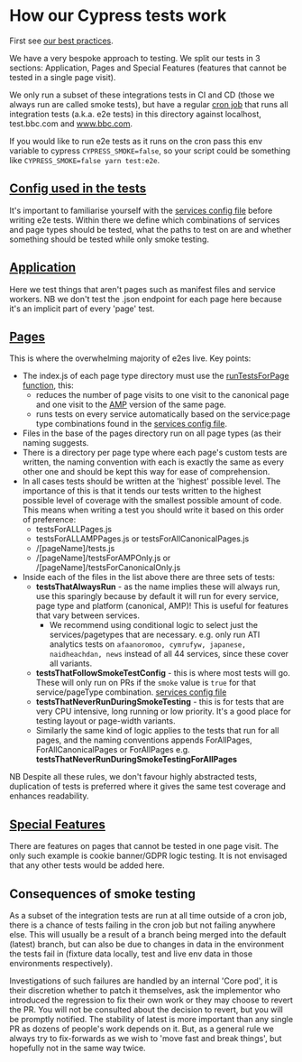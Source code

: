 # How our Cypress tests work

First see [our best practices](https://github.com/bbc/simorgh/blob/latest/cypress/README.md#best-practises).

We have a very bespoke approach to testing. We split our tests in 3 sections: Application, Pages and Special Features (features that cannot be tested in a single page visit).

We only run a subset of these integrations tests in CI and CD (those we always run are called smoke tests), but have a regular [cron job](https://en.wikipedia.org/wiki/Cron) that runs all integration tests (a.k.a. e2e tests) in this directory against localhost, test.bbc.com and www.bbc.com.

If you would like to run e2e tests as it runs on the cron pass this env variable to cypress `CYPRESS_SMOKE=false`, so your script could be something like `CYPRESS_SMOKE=false yarn test:e2e`.

## [Config used in the tests](../support/config)

It's important to familiarise yourself with the [services config file](../support/config/settings.js) before writing e2e tests. Within there we define which combinations of services and page types should be tested, what the paths to test on are and whether something should be tested while only smoke testing.

## [Application](./application)

Here we test things that aren't pages such as manifest files and service workers. NB we don't test the .json endpoint for each page here because it's an implicit part of every 'page' test.

## [Pages](./pages)

This is where the overwhelming majority of e2es live.
Key points:

- The index.js of each page type directory must use the [runTestsForPage function](../support/helpers/runTestsForPage.js), this:
  - reduces the number of page visits to one visit to the canonical page and one visit to the [AMP](https://amp.dev/) version of the same page.
  - runs tests on every service automatically based on the service:page type combinations found in the [services config file](../support/config/settings.js).
- Files in the base of the pages directory run on all page types (as their naming suggests.
- There is a directory per page type where each page's custom tests are written, the naming convention with each is exactly the same as every other one and should be kept this way for ease of comprehension.
- In all cases tests should be written at the 'highest' possible level. The importance of this is that it tends our tests written to the highest possible level of coverage with the smallest possible amount of code. This means when writing a test you should write it based on this order of preference:
  - testsForALLPages.js
  - testsForALLAMPPages.js or testsForAllCanonicalPages.js
  - /[pageName]/tests.js
  - /[pageName]/testsForAMPOnly.js or /[pageName]/testsForCanonicalOnly.js
- Inside each of the files in the list above there are three sets of tests:
  - **testsThatAlwaysRun** - as the name implies these will always run, use this sparingly because by default it will run for every service, page type and platform (canonical, AMP)! This is useful for features that vary between services.
    - We recommend using conditional logic to select just the services/pagetypes that are necessary. e.g. only run ATI analytics tests on `afaanoromoo, cymrufyw, japanese, naidheachdan, news` instead of all 44 services, since these cover all variants.
  - **testsThatFollowSmokeTestConfig** - this is where most tests will go. These will only run on PRs if the `smoke` value is `true` for that service/pageType combination. [services config file](../support/config/settings.js)
  - **testsThatNeverRunDuringSmokeTesting** - this is for tests that are very CPU intensive, long running or low priority. It's a good place for testing layout or page-width variants.
  - Similarly the same kind of logic applies to the tests that run for all pages, and the naming conventions appends ForAllPages, ForAllCanonicalPages or ForAllPages e.g. **testsThatNeverRunDuringSmokeTestingForAllPages**

NB Despite all these rules, we don't favour highly abstracted tests, duplication of tests is preferred where it gives the same test coverage and enhances readability.

## [Special Features](./specialFeatures)

There are features on pages that cannot be tested in one page visit. The only such example is cookie banner/GDPR logic testing. It is not envisaged that any other tests would be added here.

## Consequences of smoke testing

As a subset of the integration tests are run at all time outside of a cron job, there is a chance of tests failing in the cron job but not failing anywhere else. This will usually be a result of a branch being merged into the default (latest) branch, but can also be due to changes in data in the environment the tests fail in (fixture data locally, test and live env data in those environments respectively).

Investigations of such failures are handled by an internal 'Core pod', it is their discretion whether to patch it themselves, ask the implementor who introduced the regression to fix their own work or they may choose to revert the PR. You will not be consulted about the decision to revert, but you will be promptly notified. The stability of latest is more important than any single PR as dozens of people's work depends on it. But, as a general rule we always try to fix-forwards as we wish to 'move fast and break things', but hopefully not in the same way twice.
